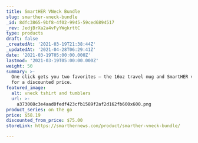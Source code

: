 ```yaml
---
title: SmartHER VNeck Bundle
slug: smarther-vneck-bundle
_id: 8dfc3865-9bf8-4f02-9945-59ced6894517
_rev: JedjBrXa2a4vFyYWgkrttC
type: products
draft: false
_createdAt: '2021-03-19T21:38:44Z'
_updatedAt: '2021-04-28T06:29:41Z'
date: '2021-03-19T05:00:00.000Z'
lastmod: '2021-03-19T05:00:00.000Z'
weight: 50
summary: >-
  One click gets you two favorites – the 16oz travel mug and SmartHER v-neck tee
  for a discounted price.
featured_image:
  alt: vneck tshirt and tumblers
  url: >-
    a373008c3e4aad0fedf423cfb1589f2af2d162fb600x600.png
product_series: on the go
price: $58.19
discounted_from_price: $75.00
storeLink: https://smarthernews.com/product/smarther-vneck-bundle/

---
```

 
